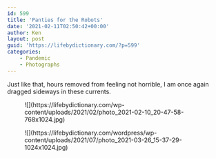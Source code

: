 ```yaml
---
id: 599
title: 'Panties for the Robots'
date: '2021-02-11T02:50:42+00:00'
author: Ken
layout: post
guid: 'https://lifebydictionary.com/?p=599'
categories:
    - Pandemic
    - Photographs
---
```


Just like that, hours removed from feeling not horrible, I am once again dragged sideways in these currents.

<figure class="wp-block-image size-large">![](https://lifebydictionary.com/wp-content/uploads/2021/02/photo_2021-02-10_20-47-58-768x1024.jpg)</figure><figure class="wp-block-image size-large">![](https://lifebydictionary.com/wordpress/wp-content/uploads/2021/07/photo_2021-03-26_15-37-29-1024x1024.jpg)</figure>